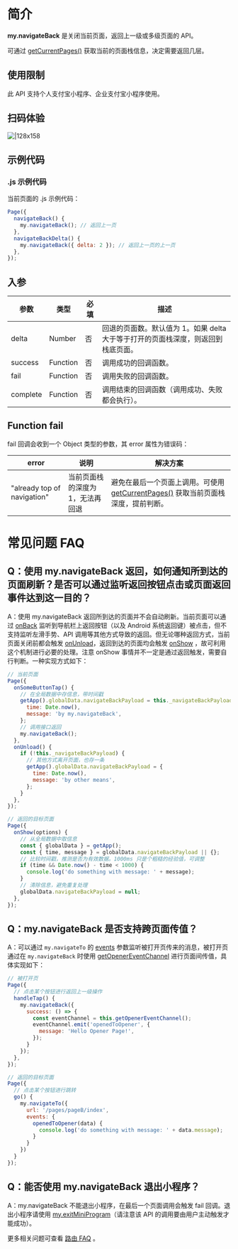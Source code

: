 # 简介

**my.navigateBack** 是关闭当前页面，返回上一级或多级页面的 API。

可通过 [getCurrentPages()](https://opendocs.alipay.com/mini/framework/getcurrentpages) 获取当前的页面栈信息，决定需要返回几层。

## 使用限制

此 API 支持个人支付宝小程序、企业支付宝小程序使用。

## 扫码体验

![|128x158](https://cdn.nlark.com/yuque/0/2021/png/179989/1637056770503-813c17f4-e76c-4870-a0c7-5aae8768a06c.png#align=left&display=inline&height=127&margin=%5Bobject%20Object%5D&name=image.png&originHeight=157&originWidth=127&size=16714&status=done&style=none&width=103)

## 示例代码

### .js 示例代码

当前页面的 .js 示例代码：

```javascript
Page({
  navigateBack() {
    my.navigateBack(); // 返回上一页
  },
  navigateBackDelta() {
    my.navigateBack({ delta: 2 }); // 返回上一页的上一页
  },
});
```

## 入参

| **参数** | **类型** | **必填** | **描述** |
| --- | --- | --- | --- |
| delta | Number | 否 | 回退的页面数。默认值为 1。如果 delta 大于等于打开的页面栈深度，则返回到栈底页面。 |
| success | Function | 否 | 调用成功的回调函数。 |
| fail | Function | 否 | 调用失败的回调函数。 |
| complete | Function | 否 | 调用结束的回调函数（调用成功、失败都会执行）。 |

## Function fail

fail 回调会收到一个 Object 类型的参数，其 error 属性为错误码：

| **error** | **说明** | **解决方案** |
| --- | --- | --- |
| "already top of navigation" | 当前页面栈的深度为 1，无法再回退 | 避免在最后一个页面上调用。可使用 [getCurrentPages()](https://opendocs.alipay.com/mini/framework/getcurrentpages) 获取当前页面栈深度，提前判断。 |

# 常见问题 FAQ

## Q：使用 my.navigateBack 返回，如何通知所到达的页面刷新？是否可以通过监听返回按钮点击或页面返回事件达到这一目的？

A：使用 my.navigateBack 返回所到达的页面并不会自动刷新。当前页面可以通过 [onBack](https://opendocs.alipay.com/mini/framework/page-detail#events) 监听到导航栏上返回按钮（以及 Android 系统返回键）被点击，但不支持监听左滑手势、API 调用等其他方式导致的返回。但无论哪种返回方式，当前页面关闭前都会触发 [onUnload](<https://opendocs.alipay.com/mini/framework/page-detail#onUnload()>)，返回到达的页面均会触发 [onShow](<https://opendocs.alipay.com/mini/framework/page-detail#onShow()>) ，故可利用这个机制进行必要的处理。注意 onShow 事情并不一定是通过返回触发，需要自行判断。一种实现方式如下：

```javascript
// 当前页面
Page({
  onSomeButtonTap() {
    // 在全局数据中存信息，带时间戳
    getApp().globalData.navigateBackPayload = this._navigateBackPayload = {
      time: Date.now(),
      message: 'by my.navigateBack',
    };
    // 调用接口返回
    my.navigateBack();
  },
  onUnload() {
    if (!this._navigateBackPayload) {
      // 其他方式离开页面，也存一条
      getApp().globalData.navigateBackPayload = {
        time: Date.now(),
        message: 'by other means',
      };
    }
  },
});

// 返回的目标页面
Page({
  onShow(options) {
    // 从全局数据中取信息
    const { globalData } = getApp();
    const { time, message } = globalData.navigateBackPayload || {};
    // 比较时间戳，推测是否为有效数据。1000ms 只是个粗糙的经验值，可调整
    if (time && Date.now() - time < 1000) {
      console.log('do something with message: ' + message);
    }
    // 清除信息，避免重复处理
    globalData.navigateBackPayload = null;
  },
});
```

## Q：my.navigateBack 是否支持跨页面传值？

A：可以通过 `my.navigateTo` 的 [events](https://opendocs.alipay.com/mini/api/zwi8gx#.js%20%E7%A4%BA%E4%BE%8B%E4%BB%A3%E7%A0%81) 参数监听被打开页传来的消息，被打开页通过在 `my.navigateBack` 时使用 [getOpenerEventChannel](https://opendocs.alipay.com/mini/framework/page-detail#Page.prototype.getOpenerEventChannel) 进行页面间传值，具体实现如下：

```js
// 被打开页
Page({
  // 点击某个按钮进行返回上一级操作
  handleTap() {
    my.navigateBack({
      success: () => {
        const eventChannel = this.getOpenerEventChannel();
        eventChannel.emit('openedToOpener', {
          message: 'Hello Opener Page!',
        });
      }
    });
  },
});
```

```js
// 返回的目标页面
Page({
  // 点击某个按钮进行跳转
  go() {
    my.navigateTo({
      url: '/pages/pageB/index',
      events: {
        openedToOpener(data) {
          console.log('do something with message: ' + data.message);
        }
      }
    })
  }
});

```

## Q：能否使用 my.navigateBack 退出小程序？

A：my.navigateBack 不能退出小程序，在最后一个页面调用会触发 fail 回调。退出小程序请使用 [my.exitMiniProgram](https://opendocs.alipay.com/mini/api/my.exitMiniProgram)（请注意该 API 的调用要由用户主动触发才能成功）。

更多相关问题可查看 [路由 FAQ](https://opendocs.alipay.com/mini/api/fu8l65) 。

